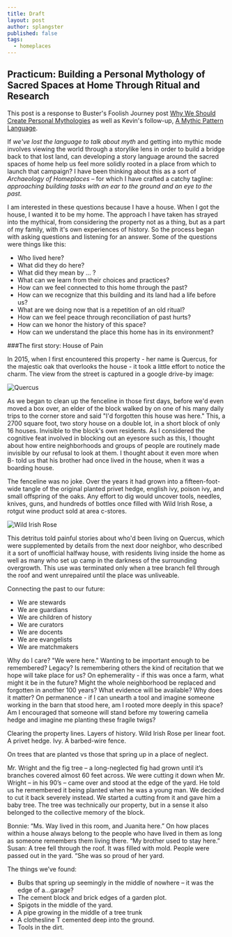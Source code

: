 ```yaml
---
title: Draft
layout: post
author: splangster
published: false
tags: 
  - homeplaces
---
```


## Practicum: Building a Personal Mythology of Sacred Spaces at Home Through Ritual and Research

This post is a response to Buster's Foolish Journey post [Why We Should Create Personal Mythologies](https://medium.com/foolish-journey/why-we-should-create-personal-mythologies-and-how-69333b1d5e2b) as well as Kevin's follow-up, [A Mythic Pattern Language](https://medium.com/foolish-journey/a-mythic-pattern-language-de46a8e7b9e). 

If _we've lost the language to talk about myth_ and getting into mythic mode involves viewing the world through a storylike lens in order to build a bridge back to that lost land, can developing a story language around the sacred spaces of home help us feel more solidly rooted in a place from which to launch that campaign? I have been thinking about this as a sort of _Archaeology of Homeplaces_ – for which I have crafted a catchy tagline: _approaching building tasks with an ear to the ground and an eye to the past._

I am interested in these questions because I have a house. When I got the house, I wanted it to be my home. The approach I have taken has strayed into the mythical, from considering the property not as a thing, but as a part of my family, with it's own experiences of history. So the process began with asking questions and listening for an answer. Some of the questions were things like this:

-	Who lived here?
-	What did they do here? 
-	What did they mean by … ?
-	What can we learn from their choices and practices?
-	How can we feel connected to this home through the past?
-	How can we recognize that this building and its land had a life before us?
-	What are we doing now that is a repetition of an old ritual?
-	How can we feel peace through reconciliation of past hurts?
-	How can we honor the history of this space?
-	How can we understand the place this home has in its environment?

###The first story: House of Pain

In 2015, when I first encountered this property - her name is Quercus, for the majestic oak that overlooks the house - it took a little effort to notice the charm. The view from the street is captured in a google drive-by image:

![Quercus](https://photos.google.com/search/_tra_/photo/AF1QipNWc-OsXbEyercI2n_Ti_ZmwhogItcMzFBzIcml)

As we began to clean up the fenceline in those first days, before we'd even moved a box over, an elder of the block walked by on one of his many daily trips to the corner store and said "I'd forgotten this house was here." This, a 2700 square foot, two story house on a double lot, in a short block of only 16 houses. Invisible to the block's own residents. As I considered the cognitive feat involved in blocking out an eyesore such as this, I thought about how entire neighborhoods and groups of people are routinely made invisible by our refusal to look at them. I thought about it even more when B- told us that his brother had once lived in the house, when it was a boarding house.

The fenceline was no joke. Over the years it had grown into a fifteen-foot-wide tangle of the original planted privet hedge, english ivy, poison ivy, and small offspring of the oaks. Any effort to dig would uncover tools, needles, knives, guns, and hundreds of bottles once filled with Wild Irish Rose, a rotgut wine product sold at area c-stores.

![Wild Irish Rose](https://photos.google.com/search/_tra_/photo/AF1QipMeNzFcvFussrUJBZ6DtMwQZXR1XHvi-LByTn5x)

This detritus told painful stories about who'd been living on Quercus, which were supplemented by details from the next door neighbor, who described it a sort of unofficial halfway house, with residents living inside the home as well as many who set up camp in the darkness of the surrounding overgrowth. This use was terminated only when a tree branch fell through the roof and went unrepaired until the place was unliveable.



Connecting the past to our future:

-	We are stewards
-	We are guardians
-	We are children of history
-	We are curators
-	We are docents
-	We are evangelists
-	We are matchmakers
 
Why do I care? "We were here." Wanting to be important enough to be remembered? Legacy? Is remembering others the kind of recitation that we hope will take place for us? On ephemerality - if this was once a farm, what might it be in the future? Might the whole neighborhood be replaced and forgotten in another 100 years? What evidence will be available? Why does it matter? On permanence - if I can unearth a tool and imagine someone working in the barn that stood here, am I rooted more deeply in this space? Am I encouraged that someone will stand before my towering camelia hedge and imagine me planting these fragile twigs?

Clearing the property lines. Layers of history. Wild Irish Rose per linear foot. A privet hedge. Ivy. A barbed-wire fence. 

On trees that are planted vs those that spring up in a place of neglect.

Mr. Wright and the fig tree – a long-neglected fig had grown until it’s branches covered almost 60 feet across. We were cutting it down when Mr. Wright – in his 90’s – came over and stood at the edge of the yard. He told us he remembered it being planted when he was a young man. We decided to cut it back severely instead. We started a cutting from it and gave him a baby tree. The tree was technically our property, but in a sense it also belonged to the collective memory of the block.


Bonnie: “Ms. Way lived in this room, and Juanita here.” On how places within a house always belong to the people who have lived in them as long as someone remembers them living there.
“My brother used to stay here.” Susan: A tree fell through the roof. It was filled with mold. People were passed out in the yard. 
“She was so proud of her yard.

The things we’ve found:
-	Bulbs that spring up seemingly in the middle of nowhere – it was the edge of a…garage?
-	The cement block and brick edges of a garden plot.
-	Spigots in the middle of the yard.
-	A pipe growing in the middle of a tree trunk
-	A clothesline T cemented deep into the ground.
-	Tools in the dirt.
